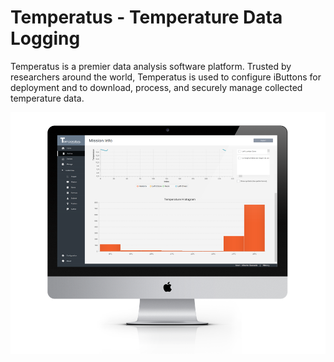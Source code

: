 # Temperatus - Temperature Data Logging

Temperatus is a premier data analysis software platform. Trusted by researchers around the world, Temperatus is used to configure iButtons for deployment and to download, process, and securely manage collected temperature data.

![Temperatus](temperatus.png)
